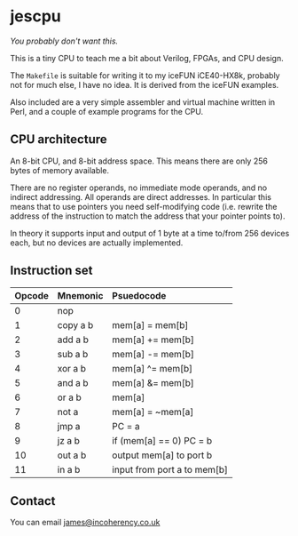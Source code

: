 # jescpu

*You probably don't want this.*

This is a tiny CPU to teach me a bit about Verilog, FPGAs, and CPU design.

The `Makefile` is suitable for writing it to my iceFUN iCE40-HX8k, probably not for much else, I have no idea.
It is derived from the iceFUN examples.

Also included are a very simple assembler and virtual machine written in Perl, and a couple of example programs
for the CPU.

## CPU architecture

An 8-bit CPU, and 8-bit address space. This means there are only 256 bytes of memory available.

There are no register operands, no immediate mode operands, and no indirect addressing. All operands are direct
addresses. In particular this means that to use pointers you need self-modifying code (i.e. rewrite the address of
the instruction to match the address that your pointer points to).

In theory it supports input and output of 1 byte at a time to/from 256 devices each, but no devices are actually
implemented.

## Instruction set

| Opcode | Mnemonic | Psuedocode |
| :----- | :------- | :--------- |
| 0      | nop      |            |
| 1      | copy a b | mem[a] = mem[b] |
| 2      | add a b  | mem[a] += mem[b] |
| 3      | sub a b  | mem[a] -= mem[b] |
| 4      | xor a b  | mem[a] ^= mem[b] |
| 5      | and a b  | mem[a] &= mem[b] |
| 6      | or a b   | mem[a] |= mem[b] |
| 7      | not a    | mem[a] = ~mem[a] |
| 8      | jmp a    | PC = a      |
| 9      | jz a b   | if (mem[a] == 0) PC = b |
| 10     | out a b  | output mem[a] to port b |
| 11     | in a b   | input from port a to mem[b] |

## Contact

You can email james@incoherency.co.uk
